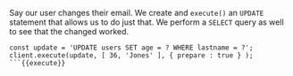 Say our user changes their email. We create and `execute()` an `UPDATE` statement that allows us to do just that. We perform a `SELECT` query as well to see that the changed worked.

```
const update = 'UPDATE users SET age = ? WHERE lastname = ?';
client.execute(update, [ 36, 'Jones' ], { prepare : true } );
```{{execute}}
